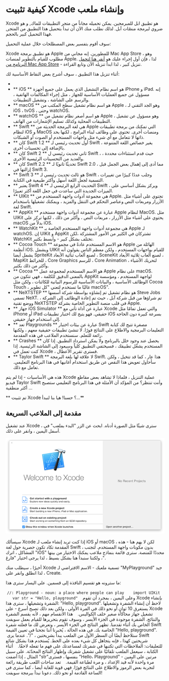 # كيفية تثبيت Xcode وإنشاء ملعب


Xcode هو تطبيق ابل للمبرمجين. يمكن تحميله مجاناً من متجر التطبيقات للماك, و هو ضروي لبرمجة منصّات آبل. لذلك نطلب منك الآن أن تبدأ بتحميل هذا التطبيق من المتجر, فهذا التحميل كبير بالحجم.

سوف أقوم بتفسير بعض المصطلحات خلال عملية التحميل: 


Xcode هو تطبيق برمجة Apple للمطورين. إنه مجاني من Mac App Store ، وهو مطلوب للقيام بالتطوير لمنصات Apple. لذا ، فإن أول إجراء عليك هو [أنقر هنا لتحمل البرنامج من Mac App Store](https://itunes.apple.com/us/app/xcode/id497799835?mt=12&at=10l8cn&ct=hws) - تنزيل كبير ، لذا ابدأ تنزيله الآن وتابع القراءة.

أثناء تنزيل هذا التطبيق ، سوف أشرح بعض النقاط الأساسية لك:

- 
- ** iOS ** هو اسم نظام التشغيل الذي يعمل على جميع أجهزة iPhone و iPad. إنه مسؤول عن جميع العمليات الأساسية للجهاز ، مثل إجراء المكالمات الهاتفية ، والرسم على الشاشة ، وتشغيل التطبيقات.
- ** macOS ** هو اسم نظام تشغيل سطح المكتب من Apple ، وهو الجد التقني لـ iOS ، tvOS ، وحتى watchOS.
- ** watchOS ** هو اسم أصغر نظام تشغيل من Apple ، وهو مسؤول عن تشغيل التطبيقات المحلية وكذلك تسليم الإشعارات من الهاتف.
- ** Swift ** هي لغة البرمجة الحديثة من Apple التي تمكنك من برمجة تطبيقات لنظام iOS و MacOS ومنصات أخرى. تحتوي على وظائف لبناء البرامج ، لكنها بحد ذاتها لا تتعامل مع أي شيء مثل واجهات المستخدم أو الصوت أو الشبكات.
- ** كان Swift 1.2 ** أول تحديث رئيسي لـ Swift ، يغير خصائص اللغة المتنوعة بالإضافة إلى تحسينات أخرى.
- ** كان Swift 2 ** ثاني تحديث رئيسي ل Swift ، حيث قدم استثناءات محددة ، والعديد من التحسينات الرئيسية الأخرى.
- ** كان Swift 2.2 ** تحديثًا ثانويًا لـ Swift 2.0 ، مما أدى إلى إهمال بعض الجمل قبل إزالتها في Swift 3.
- ** Swift 3 ** هو ثالث تحديث رئيسي لـ Swift ، وجلب عددًا كبيرًا من تغييرات التسمية لجعل اللغة أسهل وأكثر طبيعية في الكتابة.
- ** يعتبر Swift 4 ** التحديث الرابع الرئيسي لـ Swift ، ويركز بشكل أساسي على الميزات الجديدة التي ساعدت في جعل اللغة أكثر تعبيرًا.
- ** UIKit ** هي مجموعة أدوات واجهة المستخدم من Apple. تحتوي على أشياء مثل الأزرار ومربعات النص وعناصر التحكم في التنقل والمزيد ، ويمكنك تشغيلها باستخدام لغة Swift.
- ** AppKit ** عبارة عن مجموعة أدوات واجهة مستخدم Apple لنظام MacOS. مثل UIKit يحتوي على أشياء مثل الأزرار ، مربعات النص ، وأكثر من ذلك ، لكنها تركز على macOS بدلاً من iOS.
- ** WatchKit ** هي مجموعة أدوات واجهة المستخدم الخاصة بـ Apple لـ watchOS. إن UIKit و AppKit تشتركان في الكثير من الأمور المشتركة ،لكن WatchKit تختلف بشكل كبير - وأبسط بكثير.
- ** Cocoa Touch ** هو الاسم المستخدم عادةً في مجموعة Apple الهائلة من أنظمة iOS. ويشمل UIKit للقيام بواجهات المستخدم ، ولكن معظم الناس يقولون أنه يشمل أيضا SpriteKit لصنع ألعاب ثنائية الأبعاد ، SceneKit لصنع ألعاب ثلاثية الأبعاد ، MapKit للخرائط ، Core Graphics للرسم ، Core Animation لتحريك الأشياء ، وأكثر من ذلك بكثير.
- ** Cocoa ** هو الاسم المستخدم لمجموعة عمل Apple على نظام macOS. بالمعنى الدقيق للكلمة ، فهي تتكون من AppKit لواجهة المستخدم ، ومؤسسة الوظائف الأساسية ، والبيانات الأساسية للرسوم البيانية للكائنات ، ولكن مثل Cocoa Touch ، غالبًا ما تستخدم لتعني "كل تطوير macOS".
- ** NeXTSTEP ** هو نظام تشغيل تم إنشاؤه بواسطة شركة أسسها Steve Jobs تسمى NeXT. تم شراؤها من قبل شركة آبل ، حيث تم إعادة الوظائف إلى الشركة ، ووضع تقنية NeXTSTEP في قلب منصة التطوير الخاصة بشركة Apple.
- ** جهاز iOS Simulator ** عبارة عن أداة تأتي مع Xcode والتي تعمل تمامًا مثل iPhone أو iPad حقيقي. فهو يتيح لك اختبار تطبيقات iOS بسرعة كبيرة دون الحاجة إلى استخدام جهاز حقيقي.
- ** تعد Playgrounds ** عبارة عن بيئات اختبار Swift مصغرة تتيح لك كتابة التعليمات البرمجية والاطلاع على النتائج فورًا. لا تنشئ تطبيقات حقيقية معهم ، ولكنها رائعة للتعلم. سنستخدم الملاعب في هذه المقدمة.
- ** Crashes ** يحصل عند وجود خلل بالبرنامج ولا يمكن استرداد التطبيق. إذا كان المستخدم يشغّل تطبيقك ، فسيختفي التطبيق كلياً وسيعود إلى الشاشة الرئيسية. إذا كنت تعمل في Xcode ، فسترى تقرير الأعطال.
- ** Taylor Swift ** لا علاقة لها بلغة البرمجة Swift. هذا عار ، كما قد تتخيل ، ولكن سأحاول تعويض هذا النقص عن طريق استخدام أغانيها في هذا البرنامج التعليمي. تعامل مع ذلك.

هذه هي الأساسيات - إذا لم يتم Xcode عملية التنزيل ، فلماذا لا تشاهد بعض مقاطع فيديو Taylor Swift وأنت تنتظر؟ من المؤكد أن الأمثلة في هذا البرنامج التعليمي ستصبح أكثر منطقية ...


** تم تثبيت Xcode ؟ حسنا! هيا بنا لنبدأ…**

## مقدمة إلى الملاعب السريعة

عند تشغيل Xcode ، سترى شيئًا مثل الصورة أدناه. ابحث عن الزر "البدء بملعب" في أسفل اليمين ، وانقر على ذلك.

![عند تشغيل Xcode ، سيتم سؤالك عن نوع المشروع الذي ترغب في تنفيذه. يرجى اختيار البدء مع ملعب.](0-1.png)


سيسألك Xcode  إذا كنت تريد إنشاء ملعب لـ iOS أو macOS ، لكن لا يهم هنا - هذه المقدمة تكاد تكون حصرية حول لغة Swift ، بدون مكونات واجهة المستخدم. لتجنب المشاكل ، اترك "iOS" محددًا للمنصة. سترى قائمة بنماذج ملاعب يمكنك الاختيار من بينها ، ولكننا سنبدأ هنا بشكل بسيط ، لذا يرجى اختيار "فارغ".

أخيرًا ، سيطلب منك Xcode تسمية ملعبك - الاسم الافتراضي لـ "MyPlayground" جيد ، لذا انطلق وانقر على Create.

ما سترونه هو تقسيم النافذة إلى قسمين. على اليسار سترى هذا:

 `//: Playground - noun: a place where people can play
 
 import UIKit
 
 var str = "Hello, playground"`
 
 وعلى اليمين ، بمجرد أن تقوم Xcode بإنشاء الشفرة وتشغيلها ، سترى هذا: "Hello, playground". لاحظ أن إنشاء الشفرة وتشغيلها يستغرق 10 ثوانٍ أو نحو ذلك في المرة الأولى ، ولكن بعد ذلك تصبح أسرع - على Xcode تشغيل جهاز محاكاة صغير خلف الكواليس.
 
 هذا الانقسام مهم ، لأنه يقسم الشفرة والنتائج. الشفرة موجودة في الجزء الأيسر ، وسوف تقوم بتحريرها للقيام بعمل سويفت الخاص بك أثناء تقدمنا. تظهر النتائج في الجزء الأيسر ، وتعرض لك ما فعلته شفرة Swift الخاصة بك. في هذه الحالة ، يُخبرنا أننا نجحنا في تعيين القيمة "Hello, playground".
 
 ستلاحظ أيضًا أن السطر الأول من الملعب يبدأ بشريحتين ، "/". عندما يرى Swift شريحتين كهذا ، فإنه يتجاهل كل شيء بعده على الخط. يُستخدم هذا بشكل شائع للتعليقات: الملاحظات التي تكتبها في شفرتك لمساعدتك على فهم ما تفعله لاحقًا.
 
 أثناء الكتابة ، سيعمل الملعب تلقائيًا على تشغيل شفرتك وإظهار النتائج المحدّثة. على سبيل المثال ، إذا أضفت "str" ​​بنفسها ، فسترى "Hello، Playground" مرتين على اليمين - مرة واحدة لأنه قيد الإعداد ، و مرة لطباعة القيمة.
 
 تعد ساحات اللعب طريقة رائعة لتجربة بعض الرموز والاطلاع على النتائج فورًا. فهي قوية للغاية أيضا ، كما سترى في الساعة القادمة أو نحو ذلك. دعونا نبدأ ببرمجة سويفت!
